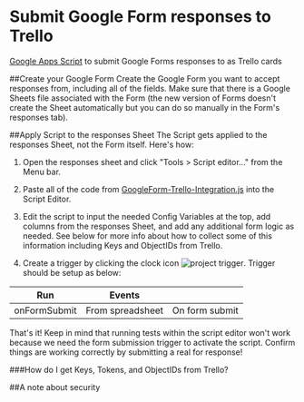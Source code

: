 # Submit Google Form responses to Trello
[Google Apps Script](https://developers.google.com/apps-script/) to submit Google Forms responses to as Trello cards


##Create your Google Form
Create the Google Form you want to accept responses from, including all of the fields. Make sure that there is a Google Sheets file associated with the Form (the new version of Forms doesn't create the Sheet automatically but you can do so manually in the Form's responses tab).


##Apply Script to the responses Sheet
The Script gets applied to the responses Sheet, not the Form itself. Here's how:

1. Open the responses sheet and click "Tools > Script editor..." from the Menu bar.

2. Paste all of the code from [GoogleForm-Trello-Integration.js](https://github.com/kmcroft13/submit-googleforms-to-trello/blob/master/GoogleForm-Trello-Integration.js) into the Script Editor.

3. Edit the script to input the needed Config Variables at the top, add columns from the responses Sheet, and add any additional form logic as needed. See below for more info about how to collect some of this information including Keys and ObjectIDs from Trello.

4. Create a trigger by clicking the clock icon ![project trigger](https://github.com/kmcroft13/submit-googleforms-to-trello/blob/master/project-trigger.png). Trigger should be setup as below:

| Run              | Events           |                |
| ---------------- |:----------------:| --------------:|
| onFormSubmit     | From spreadsheet | On form submit |

That's it! Keep in mind that running tests within the script editor won't work because we need the form submission trigger to activate the script. Confirm things are working correctly by submitting a real for response!


###How do I get Keys, Tokens, and ObjectIDs from Trello?


##A note about security
